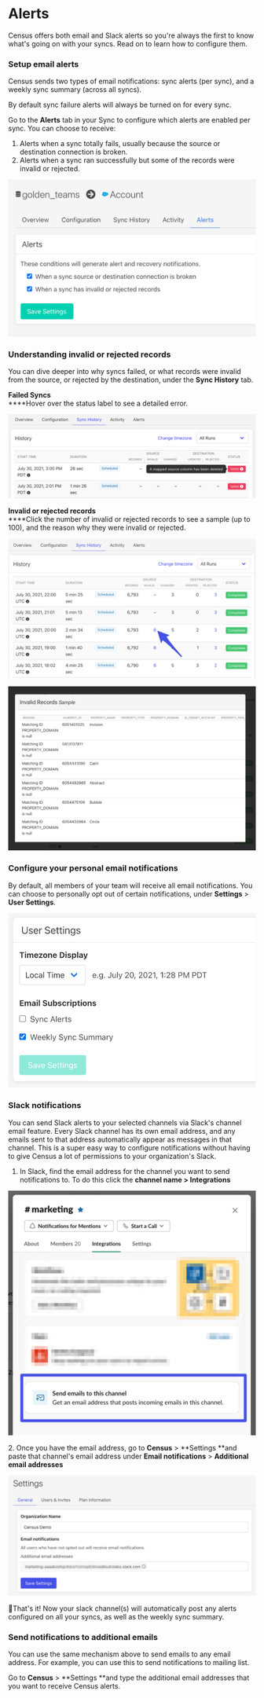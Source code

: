 # Alerts

Census offers both email and Slack alerts so you're always the first to know what's going on with your syncs. Read on to learn how to configure them.

### **Setup email alerts**

Census sends two types of email notifications: sync alerts (per sync), and a weekly sync summary (across all syncs).

By default sync failure alerts will always be turned on for every sync. 

Go to the **Alerts** tab in your Sync to configure which alerts are enabled per sync. You can choose to receive:

1. Alerts when a sync totally fails, usually because the source or destination connection is broken.
2. Alerts when a sync ran successfully but some of the records were invalid or rejected. 

![Configure the t](<../.gitbook/assets/image (1).png>)

### Understanding invalid or rejected records

You can dive deeper into why syncs failed, or what records were invalid from the source, or rejected by the destination, under the **Sync History** tab.

**Failed Syncs**\
****Hover over the status label to see a detailed error.

![](../.gitbook/assets/census_sync_history_failed_sync.png)

**Invalid or rejected records**\
****Click the number of invalid or rejected records to see a sample (up to 100), and the reason why they were invalid or rejected.

![](../.gitbook/assets/census_sync_invalid_rejected_records.png)

![Output of invalid records diagnostic log](../.gitbook/assets/census_invalid_records.png)

### Configure your personal email notifications

By default, all members of your team will receive all email notifications. You can choose to personally opt out of certain notifications, under **Settings** > **User Settings**.

![](<../.gitbook/assets/image (2).png>)

### Slack notifications

You can send Slack alerts to your selected channels via Slack's channel email feature. Every Slack channel has its own email address, and any emails sent to that address automatically appear as messages in that channel. This is a super easy way to configure notifications without having to give Census a lot of permissions to your organization's Slack. 

1. In Slack, find the email address for the channel you want to send notifications to. To do this click the **channel name > Integrations**

![](../.gitbook/assets/get_slack_channel_email.png)

2\. Once you have the email address, go to **Census** > **Settings **and paste that channel's email address under **Email notifications** > **Additional email addresses**

![](../.gitbook/assets/configure_slack_notifications.png)

:tada:That's it! Now your slack channel(s) will automatically post any alerts configured on all your syncs, as well as the weekly sync summary. 

### Send notifications to additional emails

You can use the same mechanism above to send emails to any email address. For example, you can use this to send notifications to mailing list. 

Go to **Census** > **Settings **and type the additional email addresses that you want to receive Census alerts.

###  

###  
